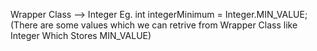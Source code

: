 Wrapper Class -->
    Integer
    Eg. int integerMinimum = Integer.MIN_VALUE;
    (There are some values which we can retrive from Wrapper Class like Integer Which Stores MIN_VALUE)